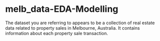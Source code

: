 # melb_data-EDA-Modelling
The dataset you are referring to appears to be a collection of real estate data related to property sales in Melbourne, Australia. It contains information about each property sale transaction.
